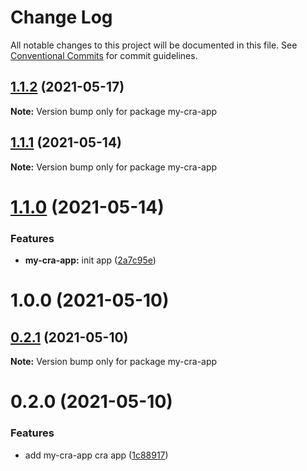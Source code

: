# Change Log

All notable changes to this project will be documented in this file.
See [Conventional Commits](https://conventionalcommits.org) for commit guidelines.

## [1.1.2](https://github.com/ardakkk/monorepo-mediamonks/compare/my-cra-app@1.1.1...my-cra-app@1.1.2) (2021-05-17)

**Note:** Version bump only for package my-cra-app





## [1.1.1](https://github.com/ardakkk/monorepo-mediamonks/compare/my-cra-app@1.1.0...my-cra-app@1.1.1) (2021-05-14)

**Note:** Version bump only for package my-cra-app





# [1.1.0](https://github.com/ardakkk/monorepo-mediamonks/compare/my-cra-app@0.2.1...my-cra-app@1.1.0) (2021-05-14)


### Features

* **my-cra-app:** init app ([2a7c95e](https://github.com/ardakkk/monorepo-mediamonks/commit/2a7c95e30af669b6782d751adaba44c9b539ff26))



# 1.0.0 (2021-05-10)





## [0.2.1](https://github.com/ardakkk/monorepo-mediamonks/compare/my-cra-app@0.2.0...my-cra-app@0.2.1) (2021-05-10)

**Note:** Version bump only for package my-cra-app





# 0.2.0 (2021-05-10)


### Features

* add my-cra-app cra app ([1c88917](https://github.com/ardakkk/monorepo-mediamonks/commit/1c88917bf02243383b21b4acbc8928c85dcbfb41))
